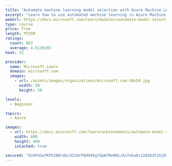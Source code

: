 ```yaml
---
title: "Automate machine learning model selection with Azure Machine Learning"
excerpt: "Learn how to use automated machine learning in Azure Machine Learning to find the best model for your data."
webUrl: https://docs.microsoft.com/learn/modules/automate-model-selection-with-azure-automl/
type: course
price: Free
length: PT25M
ratings:
  count: 867
  average: 4.6136103
heat: 52

provider:
  name: Microsoft Learn
  domain: microsoft.com
  images:
    - url: /assets/images/organizations/microsoft.com-50x50.jpg
      width: 50
      height: 50

levels:
  - Beginner

topics:
  - Azure

images:
  - url: https://docs.microsoft.com/learn/achievements/automate-model-selection-with-azure-automl-badge-social.png
    width: 800
    height: 400
    isCached: true

secured: "dJoP42wfKPh2B8rda/dI2UcPQH94Sg7dpA7Re0Ni/AJ7obuDc1ZA26ZF1GjH3w1FAE/VsIU24qrENVkuO1+hYDcbDHyn/A9K0modwZE6bn242HTskkzSyCYQ0zv1pDSr1t/oqoyG+IAPl9fETXnOE6vuKdfzWyg2Km9jy9P2zDx7gZ8+mnNQNFlcXQ5nNIDQi4u6KdLQFg4OEokOchoLzS+t1ClfW++eA3CSkqCZe1D+601nipascglDoZKUW/Mjx6KKdQTwl4Ct9H+wAOj9gxamOQdQZcpvVcd35FCKeBbgv3fUqmZ1SixVzlsPiOjlJa3U834Pf/5YLApAGyzztVbYPfVxhsUzao1wbsHsZjNMuawGoMdNgQwLjFyly24FsTCRcfODFq4i6Pt/Gizirq1Kdpnd0kIucwPk2qBQ4iU=;Uq2Ke/o5JTtkp77qe6apGg=="
---
```


